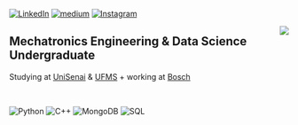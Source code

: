 [![LinkedIn](https://img.shields.io/badge/LinkedIn-000?style=for-the-badge&logo=linkedin&logoColor=0E76A8)](https://www.linkedin.com/in/nscunha)
[![medium](https://img.shields.io/badge/Medium-12100E?style=for-the-badge&logo=medium&logoColor=white)](https://medium.com/@maxykoin)
[![Instagram](https://img.shields.io/badge/Instagram-000?style=for-the-badge&logo=instagram)](https://www.instagram.com/chaospieces)

<img align='right' src="https://github-readme-stats.vercel.app/api/top-langs/?username=maxykoin&hide=html&layout=compact&theme=highcontrast&exclude_repo=Vault&hide_progress=true">

## Mechatronics Engineering & Data Science Undergraduate
<p>Studying at <a href="https://www.unisenaipr.com.br/cursos/graduacao/engenharia-mecatronica?modalidade=Presencial">UniSenai</a> & <a href= "https://agead.ufms.br/tecnologia-em-ciencia-dos-dados">UFMS</a> + working at <a href= "https://www.bosch.com.br/">Bosch</a></p>
<br/>

![Python](https://img.shields.io/badge/Python-000?style=for-the-badge&logo=python)
![C++](https://img.shields.io/badge/C-000?style=for-the-badge&logo=c%2B%2B&logoColor=00599C)
![MongoDB](https://img.shields.io/badge/MongoDB-000?style=for-the-badge&logo=python)
![SQL](https://img.shields.io/badge/SQL-000?style=for-the-badge&logo=python)
